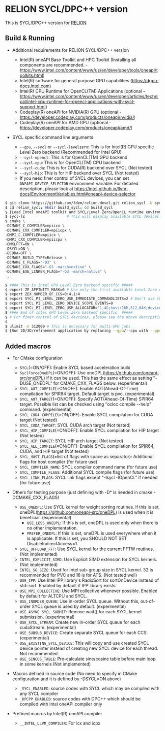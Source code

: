 # RELION SYCL/DPC++ version

This is SYCL/DPC++ version for [RELION](https://github.com/3dem/relion)

## Build & Running

+ Additional requirements for RELION SYCL/DPC++ version
	+ Intel(R) oneAPI Base Toolkit and HPC Toolkit (Installing all components are recommended. - https://www.intel.com/content/www/us/en/developer/tools/oneapi/toolkits.html)
	+ Intel(R) software for general purpose GPU capabilities (https://dgpu-docs.intel.com)
	+ Intel(R) CPU Runtime for OpenCL(TM) Applications (optional - https://www.intel.com/content/www/us/en/developer/articles/technical/intel-cpu-runtime-for-opencl-applications-with-sycl-support.html)
	+ Codeplay(R) oneAPI for NVIDIA(R) GPU (optional - https://developer.codeplay.com/products/oneapi/nvidia/)
	+ Codeplay(R) oneAPI for AMD GPU (optional - https://developer.codeplay.com/products/oneapi/amd/)

+ SYCL specific command line arguments
	+ `--gpu`, `--sycl` or `--sycl-levelzero`: This is for Intel(R) GPU specific Level Zero backend (Recommended for Intel GPU)
	+ `--sycl-opencl`: This is for OpenCL(TM) GPU backend
	+ `--sycl-cpu`: This is for OpenCL(TM) CPU backend
	+ `--sycl-cuda`: This is for CUDA(R) backend over SYCL (Not tested)
	+ `--sycl-hip`: This is for HIP backend over SYCL (Not tested)
	+ If you need finer control of SYCL devices, you can set `ONEAPI_DEVICE_SELECTOR` environment variable. For detailed description, please look at https://intel.github.io/llvm-docs/EnvironmentVariables.html#oneapi-device-selector


```bash
$ git clone https://github.com/3dem/relion-devel.git relion_sycl -b sycl-merge
$ cd relion_sycl; mkdir build_sycl; cd build_sycl
$ {Load Intel oneAPI toolkit and SYCL/Level Zero/OpenCL runtime environment}
$ sycl-ls					# This will display available SYCL devices
$ cmake \
-DCMAKE_C_COMPILER=mpiicx \
-DCMAKE_CXX_COMPILER=mpiicpx \
-DMPI_C_COMPILER=mpiicx \
-DMPI_CXX_COMPILER=mpiicpx \
-DMKLFFT=ON \
-DSYCL=ON \
-DCUDA=OFF \
-DCMAKE_BUILD_TYPE=Release \
-DCMAKE_C_FLAGS="-O3" \
-DCMAKE_CXX_FLAGS="-O3 -march=native" \
-DCMAKE_EXE_LINKER_FLAGS="-O3 -march=native" \
..

$ #### This is Intel GPU Level Zero backend specific #####
$ export ZE_AFFINITY_MASK=0 # Use only the first available Level Zero device. This can be replaced by --gpu 0 syntax.
$ export ZEX_NUMBER_OF_CCS=0:4,1:4
$ export SYCL_PI_LEVEL_ZERO_USE_IMMEDIATE_COMMANDLISTS=2 # Don't use this with Intel Arc GPUs. Only for Intel Data Center GPUs
$ export SYCL_PI_LEVEL_ZERO_DEVICE_SCOPE_EVENTS=0
$ export SYCL_PI_LEVEL_ZERO_USM_ALLOCATOR="1;4G;host:16M,512,64K;device:16M,1024,64K;shared:0,0,64K"
$ #### End of Intel GPU Level Zero backend specific  #####
$ # For finer control of SYCL devcices, please see the above descrpition on ONEAPI_DEVICE_SELECTOR
$ 
$ ulimit -n 512000 # this is necessary for multi-GPU jobs
$ {Run 2D/3D/refinement application by replacing --gpu/--cpu with --gpu/--sycl/--sycl-opencl/--sycl-cpu/--sycl-cuda/--sycl-hip}
```


## Added macros

+ For CMake configuration
	+ `SYCL`(=ON/OFF): Enable SYCL based acceleration build
	+ `SyclForceOneDPL`(=ON/OFF): Use oneDPL(https://github.com/oneapi-src/oneDPL) if it can be used. This has the same effect as setting "-DUSE_ONEDPL" for CMAKE_CXX_FLAGS below. (experimental)
	+ `SYCL_AOT_COMPILE`(=ON/OFF): Enable AOT(Ahead-Of-Time) compilation for SPIR64 target. Default target is pvc. (experimental)
	+ `SYCL_AOT_TARGET`(=ON/OFF): Specify AOT(Ahead-Of-Time) SPIR64 target. Possible list can be checked using "ocloc compile --help" command. (experimental)
	+ `SYCL_CUDA_COMPILE`(=ON/OFF): Enable SYCL compilation for CUDA target (Not tested)
	+ `SYCL_CUDA_TARGET`: SYCL CUDA arch target (Not tested)
	+ `SYCL_HIP_COMPILE`(=ON/OFF): Enable SYCL compilation for HIP target (Not tested)
	+ `SYCL_HIP_TARGET`: SYCL HIP arch target (Not tested)
	+ `SYCL_ALL_COMPILE`(=ON/OFF): Enable SYCL compilation for SPIR64, CUDA, and HIP target (Not tested)
	+ `SYCL_HOST_FLAGS`(=list of flags with space as separator): Additional flags for host compiler (for future use)
	+ `SYCL_COMPILER_NAME`: SYCL compiler command name (for future use)
	+ `SYCL_COMPILE_FLAGS`: Additional SYCL compile flags (for future use)
	+ `SYCL_LINK_FLAGS`: SYCL link flags except "-lsycl -lOpenCL" if needed (for future use)

+ Others for testing purpose (just defining with -D* is needed in cmake -DCMAKE_CXX_FLAGS)
	+ `USE_ONEDPL`: Use SYCL kernel for weight sorting routines. If this is set, oneDPL(https://github.com/oneapi-src/oneDPL) is used when it is beneficial. (experimental)
		+ `USE_LESS_ONEDPL`: If this is set, oneDPL is used only when there is no other implementation.
		+ `PREFER_ONEDPL`: If this is set, oneDPL is used everywhere when it is applicable. If this is set, you SHOULD NOT SET DisableIndirectAccess=1.
	+ `SYCL_OFFLOAD_FFT`: Use SYCL kernel for the current FFTW routines. (Not implemented)
	+ `INTEL_EXPLICIT_SIMD`: Use Explicit SIMD extension for SYCL kernels. (Not implemented)
	+ `INTEL_SG_SIZE`: Used for Intel sub-group size in SYCL kernel. 32 is recommended for PVC and 16 is for ATS. (Not tested well)
	+ `USE_IPP`: Use Intel IPP library's RadixSort for sortOnDevice instead of std::sort. Enabled by default if IPP library exists.
	+ `USE_MPI_COLLECTIVE`: Use MPI collective whenever possible. Enabled by default for ALTCPU and SYCL.
	+ `USE_INORDER_QUEUE`: Use in-order SYCL queue. Without this, out-of-order SYCL queue is used by default. (experimental)
	+ `USE_ASYNC_SYCL_SUBMIT`: Remove wait() for each SYCL kernel submission. (experimental)
	+ `USE_SYCL_STREAM`: Create new in-order SYCL queue for each cudaStream. (experimental)
	+ `USE_SUBSUB_DEVICE`: Create separate SYCL queue for each CCS. (experimental)
	+ `USE_EXISTING_SYCL_DEVICE`: This will copy and use created SYCL device pointer instead of creating new SYCL device for each thread. Not recommended.
	+ `USE_SINCOS_TABLE`: Pre-calculate sine/cosine table before main loop in some kernels (Not implemented)

+ Macros defined in source code (No need to specify in CMake configuration and it is defined by -DSYCL=ON above)
	+ `_SYCL_ENABLED`: source codes with SYCL which may be compiled with any SYCL compiler
	+ `_DPCPP_ENABLED`: source codes with DPC++ which should be compiled with Intel oneAPI compiler only

+ Prefined macros by Intel(R) oneAPI compiler
	+ `__INTEL_LLVM_COMPILER`: For icx and icpx

